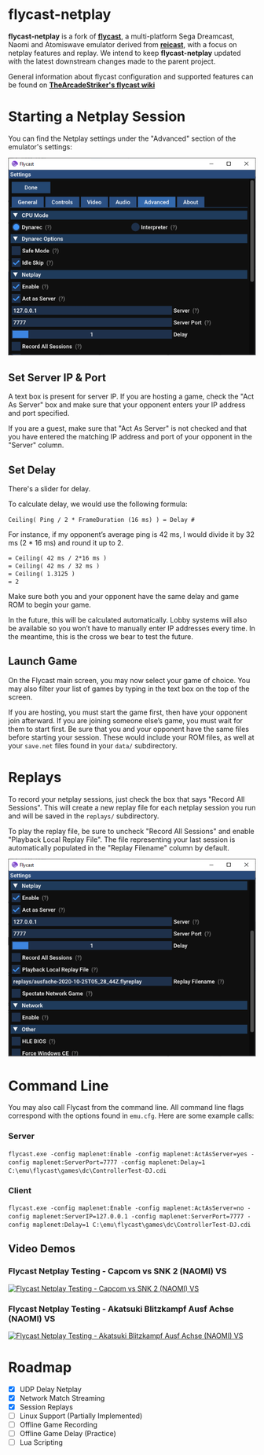 flycast-netplay
===========
**flycast-netplay** is a fork of [**flycast**](https://github.com/flyinghead/flycast), a multi-platform Sega Dreamcast, Naomi and Atomiswave emulator derived from [**reicast**](https://reicast.com/), with a focus on netplay features and replay. We intend to keep **flycast-netplay** updated with the latest downstream changes made to the parent project.

General information about flycast configuration and supported features can be found on [**TheArcadeStriker's flycast wiki**](https://github.com/TheArcadeStriker/flycast-wiki/wiki)

# Starting a Netplay Session
You can find the Netplay settings under the "Advanced" section of the emulator's settings:

![Advanced Settings with Netplay Options](advanced1.png)

## Set Server IP & Port
A text box is present for server IP. If you are hosting a game, check the "Act As Server" box and make sure that your opponent enters your IP address and port specified.

If you are a guest, make sure that "Act As Server" is not checked and that you have entered the matching IP address and port of your opponent in the "Server" column.

## Set Delay
There's a slider for delay.

To calculate delay, we would use the following formula:

`Ceiling( Ping / 2 * FrameDuration (16 ms) ) = Delay #`

For instance, if my opponent’s average ping is 42 ms, I would divide it by 32 ms (2 * 16 ms) and round it up to 2.

```
= Ceiling( 42 ms / 2*16 ms )
= Ceiling( 42 ms / 32 ms )
= Ceiling( 1.3125 )
= 2
```

Make sure both you and your opponent have the same delay and game ROM to begin your game.

In the future, this will be calculated automatically. Lobby systems will also be available so you won’t have to manually enter IP addresses every time. In the meantime, this is the cross we bear to test the future.

## Launch Game
On the Flycast main screen, you may now select your game of choice. You may also filter your list of games by typing in the text box on the top of the screen.

If you are hosting, you must start the game first, then have your opponent join afterward. If you are joining someone else’s game, you must wait for them to start first. Be sure that you and your opponent have the same files before starting your session. These would include your ROM files, as well at your `save.net` files found in your `data/` subdirectory.

# Replays
To record your netplay sessions, just check the box that says "Record All Sessions". This will create a new replay file for each netplay session you run and will be saved in the `replays/` subdirectory.

To play the replay file, be sure to uncheck "Record All Sessions" and enable "Playback Local Replay File". The file representing your last session is automatically populated in the "Replay Filename" column by default.

![Advanced Settings with Replay Options](advanced2.png)

# Command Line
You may also call Flycast from the command line. All command line flags correspond with the options found in `emu.cfg`. Here are some example calls:

### Server
```flycast.exe -config maplenet:Enable -config maplenet:ActAsServer=yes -config maplenet:ServerPort=7777 -config maplenet:Delay=1 C:\emu\flycast\games\dc\ControllerTest-DJ.cdi```

### Client
```flycast.exe -config maplenet:Enable -config maplenet:ActAsServer=no -config maplenet:ServerIP=127.0.0.1 -config maplenet:ServerPort=7777 -config maplenet:Delay=1 C:\emu\flycast\games\dc\ControllerTest-DJ.cdi```

## Video Demos
### Flycast Netplay Testing - Capcom vs SNK 2 (NAOMI) VS
[![Flycast Netplay Testing - Capcom vs SNK 2 (NAOMI) VS](http://img.youtube.com/vi/zZoonpVJRjI/0.jpg)](http://www.youtube.com/watch?v=zZoonpVJRjI "Flycast Netplay Testing - Capcom vs SNK 2 (NAOMI) VS")

### Flycast Netplay Testing - Akatsuki Blitzkampf Ausf Achse (NAOMI) VS
[![Flycast Netplay Testing - Akatsuki Blitzkampf Ausf Achse (NAOMI) VS](http://img.youtube.com/vi/s0MXenZPLiU/0.jpg)](http://www.youtube.com/watch?v=s0MXenZPLiU "Flycast Netplay Testing - Akatsuki Blitzkampf Ausf Achse (NAOMI) VS")

# Roadmap
- [x] UDP Delay Netplay
- [x] Network Match Streaming
- [x] Session Replays
- [ ] Linux Support (Partially Implemented)
- [ ] Offline Game Recording
- [ ] Offline Game Delay (Practice)
- [ ] Lua Scripting

